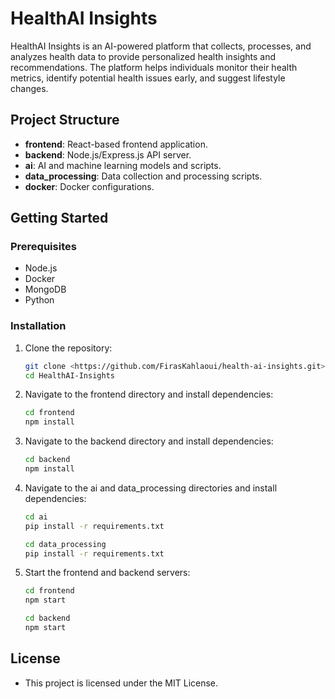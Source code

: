 # HealthAI Insights

HealthAI Insights is an AI-powered platform that collects, processes, and analyzes health data to provide personalized health insights and recommendations. The platform helps individuals monitor their health metrics, identify potential health issues early, and suggest lifestyle changes.

## Project Structure

- **frontend**: React-based frontend application.
- **backend**: Node.js/Express.js API server.
- **ai**: AI and machine learning models and scripts.
- **data_processing**: Data collection and processing scripts.
- **docker**: Docker configurations.

## Getting Started

### Prerequisites

- Node.js
- Docker
- MongoDB
- Python

### Installation

1. Clone the repository:

   ```sh
   git clone <https://github.com/FirasKahlaoui/health-ai-insights.git>
   cd HealthAI-Insights
    ```

2. Navigate to the frontend directory and install dependencies:

   ```sh
   cd frontend
   npm install
   ```

3. Navigate to the backend directory and install dependencies:

   ```sh
   cd backend
   npm install
   ```

4. Navigate to the ai and data_processing directories and install dependencies:

   ```sh
   cd ai
   pip install -r requirements.txt
   ```

   ```sh
   cd data_processing
   pip install -r requirements.txt
   ```

5. Start the frontend and backend servers:

   ```sh
   cd frontend
   npm start
   ```

   ```sh
   cd backend
   npm start
   ```

## License

- This project is licensed under the MIT License.

